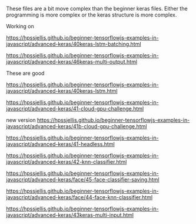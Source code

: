 These files are a bit move complex than the beginner keras files. Either the programming is more complex or the keras structure is more complex.


Working on



https://hpssjellis.github.io/beginner-tensorflowjs-examples-in-javascript/advanced-keras/40keras-lstm-batching.html

https://hpssjellis.github.io/beginner-tensorflowjs-examples-in-javascript/advanced-keras/46keras-multi-output.html





These are good

https://hpssjellis.github.io/beginner-tensorflowjs-examples-in-javascript/advanced-keras/40keras-lstm.html



https://hpssjellis.github.io/beginner-tensorflowjs-examples-in-javascript/advanced-keras/41-cloud-gpu-challenge.html

new version
https://hpssjellis.github.io/beginner-tensorflowjs-examples-in-javascript/advanced-keras/41b-cloud-gpu-challenge.html


https://hpssjellis.github.io/beginner-tensorflowjs-examples-in-javascript/advanced-keras/41-headless.html




https://hpssjellis.github.io/beginner-tensorflowjs-examples-in-javascript/advanced-keras/42-knn-classifier.html



https://hpssjellis.github.io/beginner-tensorflowjs-examples-in-javascript/advanced-keras/face/45-face-classifier-saving.html



https://hpssjellis.github.io/beginner-tensorflowjs-examples-in-javascript/advanced-keras/face/44-face-knn-classifier.html



https://hpssjellis.github.io/beginner-tensorflowjs-examples-in-javascript/advanced-keras/43keras-multi-input.html

